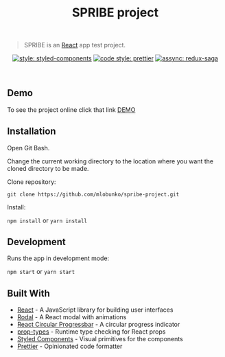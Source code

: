 <h1 align="center">SPRIBE project</h1>

<br />

> SPRIBE is an [React](https://github.com/facebook/react) app test project.

<div align="center">
  
[![style: styled-components](https://img.shields.io/badge/style-%F0%9F%92%85%20styled--components-orange.svg?colorB=daa357&colorA=db748e)](https://github.com/styled-components/styled-components) [![code style: prettier](https://img.shields.io/badge/code_style-prettier-ff69b4.svg)](https://github.com/prettier/prettier) [![assync: redux-saga](https://img.shields.io/badge/asynch-redux--saga-green.svg)](https://github.com/redux-saga/redux-saga)
  
</div>

<br />

## Demo

To see the project online click that link <a href="https://mlobunko.github.io/spribe-project/">DEMO</a>

## Installation

Open Git Bash.

Change the current working directory to the location where you want the cloned directory to be made.

Clone repository:

`git clone https://github.com/mlobunko/spribe-project.git`

Install:

`npm install` or `yarn install`

## Development

Runs the app in development mode:

`npm start` or `yarn start`

## Built With

- [React](https://github.com/facebook/react) - A JavaScript library for building user interfaces
- [Rodal](https://github.com/chenjiahan/rodal) - A React modal with animations
- [React Circular Progressbar](https://github.com/iqnivek/react-circular-progressbar) - A circular progress indicator
- [prop-types](https://github.com/facebook/prop-types) - Runtime type checking for React props
- [Styled Components](https://github.com/styled-components/styled-components) - Visual primitives for the components
- [Prettier](https://github.com/prettier/prettier) - Opinionated code formatter
